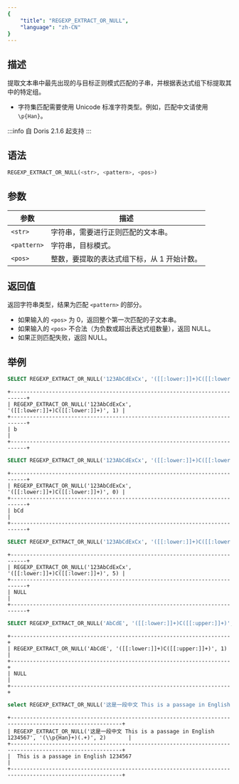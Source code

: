 ```yaml
---
{
    "title": "REGEXP_EXTRACT_OR_NULL",
    "language": "zh-CN"
}
---
```


## 描述

提取文本串中最先出现的与目标正则模式匹配的子串，并根据表达式组下标提取其中的特定组。

- 字符集匹配需要使用 Unicode 标准字符类型。例如，匹配中文请使用 `\p{Han}`。

:::info
自 Doris 2.1.6 起支持
:::

## 语法

```sql
REGEXP_EXTRACT_OR_NULL(<str>, <pattern>, <pos>)
```

## 参数

| 参数 | 描述 |
| -- | -- |
| `<str>` | 字符串，需要进行正则匹配的文本串。|
| `<pattern>` | 字符串，目标模式。|
| `<pos>` | 整数，要提取的表达式组下标，从 1 开始计数。 |

## 返回值

返回字符串类型，结果为匹配 `<pattern>` 的部分。

- 如果输入的 `<pos>` 为 0，返回整个第一次匹配的子文本串。
- 如果输入的 `<pos>` 不合法（为负数或超出表达式组数量），返回 NULL。
- 如果正则匹配失败，返回 NULL。

## 举例

```sql
SELECT REGEXP_EXTRACT_OR_NULL('123AbCdExCx', '([[:lower:]]+)C([[:lower:]]+)', 1);
```

```text
+---------------------------------------------------------------------------+
| REGEXP_EXTRACT_OR_NULL('123AbCdExCx', '([[:lower:]]+)C([[:lower:]]+)', 1) |
+---------------------------------------------------------------------------+
| b                                                                         |
+---------------------------------------------------------------------------+
```

```sql
SELECT REGEXP_EXTRACT_OR_NULL('123AbCdExCx', '([[:lower:]]+)C([[:lower:]]+)', 0);
```

```text
+---------------------------------------------------------------------------+
| REGEXP_EXTRACT_OR_NULL('123AbCdExCx', '([[:lower:]]+)C([[:lower:]]+)', 0) |
+---------------------------------------------------------------------------+
| bCd                                                                       |
+---------------------------------------------------------------------------+
```

```sql
SELECT REGEXP_EXTRACT_OR_NULL('123AbCdExCx', '([[:lower:]]+)C([[:lower:]]+)', 5);
```

```text
+---------------------------------------------------------------------------+
| REGEXP_EXTRACT_OR_NULL('123AbCdExCx', '([[:lower:]]+)C([[:lower:]]+)', 5) |
+---------------------------------------------------------------------------+
| NULL                                                                      |
+---------------------------------------------------------------------------+
```

```sql
SELECT REGEXP_EXTRACT_OR_NULL('AbCdE', '([[:lower:]]+)C([[:upper:]]+)', 1);
```

```text
+---------------------------------------------------------------------+
| REGEXP_EXTRACT_OR_NULL('AbCdE', '([[:lower:]]+)C([[:upper:]]+)', 1) |
+---------------------------------------------------------------------+
| NULL                                                                |
+---------------------------------------------------------------------+
```

```sql
select REGEXP_EXTRACT_OR_NULL('这是一段中文 This is a passage in English 1234567', '(\\p{Han}+)(.+)', 2);
```

```text
+---------------------------------------------------------------------------------------------------------+
| REGEXP_EXTRACT_OR_NULL('这是一段中文 This is a passage in English 1234567', '(\\p{Han}+)(.+)', 2)       |
+---------------------------------------------------------------------------------------------------------+
|  This is a passage in English 1234567                                                                   |
+---------------------------------------------------------------------------------------------------------+
```
